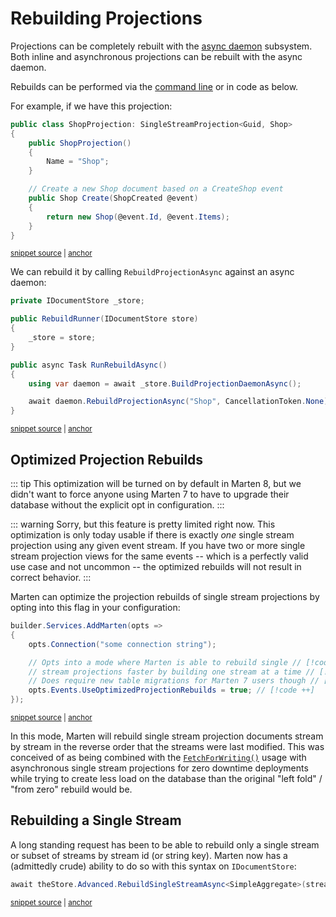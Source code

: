 # Rebuilding Projections

Projections can be completely rebuilt with the [async daemon](/events/projections/async-daemon) subsystem. Both inline
and asynchronous projections can be rebuilt with the async daemon.

Rebuilds can be performed via the [command line](/configuration/cli) or in code as below.

For example, if we have this projection:

<!-- snippet: sample_rebuild-shop_projection -->
<a id='snippet-sample_rebuild-shop_projection'></a>
```cs
public class ShopProjection: SingleStreamProjection<Guid, Shop>
{
    public ShopProjection()
    {
        Name = "Shop";
    }

    // Create a new Shop document based on a CreateShop event
    public Shop Create(ShopCreated @event)
    {
        return new Shop(@event.Id, @event.Items);
    }
}
```
<sup><a href='https://github.com/JasperFx/marten/blob/master/src/Marten.Testing/Examples/RebuildRunner.cs#L12-L26' title='Snippet source file'>snippet source</a> | <a href='#snippet-sample_rebuild-shop_projection' title='Start of snippet'>anchor</a></sup>
<!-- endSnippet -->

We can rebuild it by calling `RebuildProjectionAsync` against an async daemon:

<!-- snippet: sample_rebuild-single-projection -->
<a id='snippet-sample_rebuild-single-projection'></a>
```cs
private IDocumentStore _store;

public RebuildRunner(IDocumentStore store)
{
    _store = store;
}

public async Task RunRebuildAsync()
{
    using var daemon = await _store.BuildProjectionDaemonAsync();

    await daemon.RebuildProjectionAsync("Shop", CancellationToken.None);
}
```
<sup><a href='https://github.com/JasperFx/marten/blob/master/src/Marten.Testing/Examples/RebuildRunner.cs#L30-L44' title='Snippet source file'>snippet source</a> | <a href='#snippet-sample_rebuild-single-projection' title='Start of snippet'>anchor</a></sup>
<!-- endSnippet -->

## Optimized Projection Rebuilds <Badge type="tip" text="7.30" />

::: tip
This optimization will be turned on by default in Marten 8, but we didn't want to force anyone using Marten 7 to have
to upgrade their database without the explicit opt in configuration.
:::

::: warning
Sorry, but this feature is pretty limited right now. This optimization is only today usable if there is exactly *one*
single stream projection using any given event stream. If you have two or more single stream projection views for the same
events -- which is a perfectly valid use case and not uncommon -- the optimized rebuilds will not result in correct behavior.
:::

Marten can optimize the projection rebuilds of single stream projections by opting into this flag in your configuration:

<!-- snippet: sample_turn_on_optimizations_for_rebuilding -->
<a id='snippet-sample_turn_on_optimizations_for_rebuilding'></a>
```cs
builder.Services.AddMarten(opts =>
{
    opts.Connection("some connection string");

    // Opts into a mode where Marten is able to rebuild single // [!code ++]
    // stream projections faster by building one stream at a time // [!code ++]
    // Does require new table migrations for Marten 7 users though // [!code ++]
    opts.Events.UseOptimizedProjectionRebuilds = true; // [!code ++]
});
```
<sup><a href='https://github.com/JasperFx/marten/blob/master/src/EventSourcingTests/Examples/Optimizations.cs#L61-L73' title='Snippet source file'>snippet source</a> | <a href='#snippet-sample_turn_on_optimizations_for_rebuilding' title='Start of snippet'>anchor</a></sup>
<!-- endSnippet -->

In this mode, Marten will rebuild single stream projection documents stream by stream in the reverse order that the 
streams were last modified. This was conceived of as being combined with the [`FetchForWriting()`](/scenarios/command_handler_workflow.html#fetchforwriting) usage with asynchronous
single stream projections for zero downtime deployments while trying to create less load on the database than the original
"left fold" / "from zero" rebuild would be. 

## Rebuilding a Single Stream <Badge type="tip" text="7.28" />

A long standing request has been to be able to rebuild only a single stream or subset of streams
by stream id (or string key). Marten now has a (admittedly crude) ability to do so with this syntax
on `IDocumentStore`:

<!-- snippet: sample_rebuild_single_stream -->
<a id='snippet-sample_rebuild_single_stream'></a>
```cs
await theStore.Advanced.RebuildSingleStreamAsync<SimpleAggregate>(streamId);
```
<sup><a href='https://github.com/JasperFx/marten/blob/master/src/EventSourcingTests/Aggregation/rebuilding_a_single_stream_projection.cs#L31-L35' title='Snippet source file'>snippet source</a> | <a href='#snippet-sample_rebuild_single_stream' title='Start of snippet'>anchor</a></sup>
<!-- endSnippet -->
